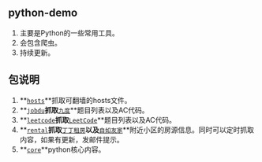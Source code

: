## python-demo
1. 主要是Python的一些常用工具。
2. 会包含爬虫。
3. 持续更新。

## 包说明
1. **[`hosts`](https://github.com/wzqwsrf/python-demo/tree/master/hosts)**抓取可翻墙的hosts文件。
2. **[`jobdu`](https://github.com/wzqwsrf/python-demo/tree/master/jobdu)**抓取**[`九度`](http://ac.jobdu.com/)**题目列表以及AC代码。
3. **[`leetcode`](https://github.com/wzqwsrf/python-demo/tree/master/leetcode)**抓取**[`LeetCode`](https://leetcode.com/problemset/algorithms/)**题目列表以及AC代码。
4. **[`rental`](https://github.com/wzqwsrf/python-demo/tree/master/rental)**抓取**[`丁丁租房`](http://www.zufangzi.com/)**以及**[`自如友家`](http://www.ziroom.com/)**附近小区的房源信息。同时可以定时抓取内容，如果有更新，发邮件提示。
5. **[`core`](https://github.com/wzqwsrf/python-demo/tree/master/core)**python核心内容。